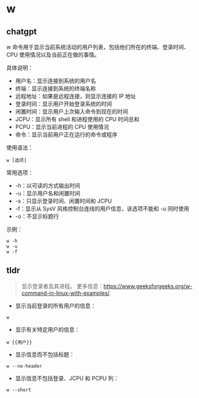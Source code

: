 # w 
## chatgpt 
w 命令用于显示当前系统活动的用户列表，包括他们所在的终端、登录时间、CPU 使用情况以及当前正在做的事情。

具体说明：
- 用户名：显示连接到系统的用户名
- 终端：显示连接到系统的终端名称
- 远程地址：如果是远程连接，则显示连接的 IP 地址
- 登录时间：显示用户开始登录系统的时间
- 闲置时间：显示用户上次输入命令到现在的时间
- JCPU：显示所有 shell 和进程使用的 CPU 时间总和
- PCPU：显示当前进程的 CPU 使用情况
- 命令：显示当前用户正在运行的命令或程序

使用语法：
```
w [选项]
```

常用选项：
- -h：以可读的方式输出时间
- -u：显示用户名和闲置时间
- -s：只显示登录时间、闲置时间和 JCPU
- -f：显示从 SysV 风格控制台连线的用户信息，该选项不能和 -u 同时使用
- -o：不显示标题行

示例：
```
w -h
w -u
w -f
``` 

## tldr 
 
> 显示登录者及其进程。
> 更多信息：<https://www.geeksforgeeks.org/w-command-in-linux-with-examples/>.

- 显示当前登录的所有用户的信息：

`w`

- 显示有关特定用户的信息：

`w {{用户}}`

- 显示信息而不包括标题：

`w --no-header`

- 显示信息不包括登录、JCPU 和 PCPU 列：

`w --short`

